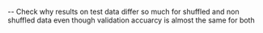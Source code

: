 
-- Check why results on test data differ so much for shuffled and non shuffled data even though validation accuarcy is almost the same for both
